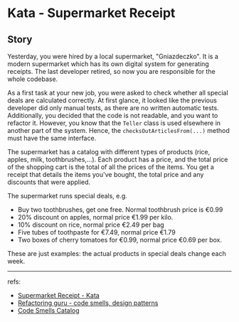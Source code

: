 # Kata - Supermarket Receipt

## Story

Yesterday, you were hired by a local supermarket, "Gniazdeczko". It is a modern
supermarket which has its own digital system for generating receipts. The last
developer retired, so now you are responsible for the whole codebase.

As a first task at your new job, you were asked to check whether all special deals
are calculated correctly. At first glance, it looked like the previous developer
did only manual tests, as there are no written automatic tests. Additionally, you
decided that the code is not readable, and you want to refactor it. However,
you know that the `Teller` class is used elsewhere in another part of the system. 
Hence, the `checksOutArticlesFrom(...)` method must have the same interface.

The supermarket has a catalog with different types of products (rice, apples, 
milk, toothbrushes,...). Each product has a price, and the total price of the 
shopping cart is the total of all the prices of the items. You get a receipt that 
details the items you've bought, the total price and any discounts that were 
applied.

The supermarket runs special deals, e.g.
- Buy two toothbrushes, get one free. Normal toothbrush price is €0.99
- 20% discount on apples, normal price €1.99 per kilo.
- 10% discount on rice, normal price €2.49 per bag
- Five tubes of toothpaste for €7.49, normal price €1.79
- Two boxes of cherry tomatoes for €0.99, normal price €0.69 per box.

These are just examples: the actual products in special deals change each week.












---

refs:
- [Supermarket Receipt - Kata](https://sammancoaching.org/kata_descriptions/supermarket_receipt.html)
- [Refactoring guru - code smells, design patterns](https://refactoring.guru/)
- [Code Smells Catalog](https://luzkan.github.io/smells) 